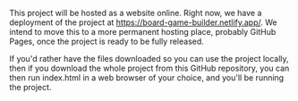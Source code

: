 This project will be hosted as a website online.
Right now, we have a deployment of the project at https://board-game-builder.netlify.app/. We intend to move this to a more permanent hosting place, probably GitHub Pages, once the project is ready to be fully released.

If you'd rather have the files downloaded so you can use the project locally, then if you download the whole project from this GitHub repository, you can then run index.html in a web browser of your choice, and you'll be running the project.